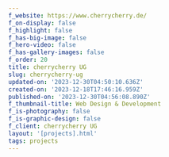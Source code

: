 ```yaml
---
f_website: https://www.cherrycherry.de/
f_on-display: false
f_highlight: false
f_has-big-image: false
f_hero-video: false
f_has-gallery-images: false
f_order: 20
title: cherrycherry UG
slug: cherrycherry-ug
updated-on: '2023-12-30T04:50:10.636Z'
created-on: '2023-12-18T17:46:16.959Z'
published-on: '2023-12-30T04:56:08.890Z'
f_thumbnail-title: Web Design & Development
f_is-photography: false
f_is-graphic-design: false
f_client: cherrycherry UG
layout: '[projects].html'
tags: projects
---
```



